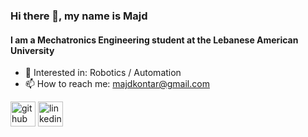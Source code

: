 ### Hi there 👋, my name is Majd
#### I am a Mechatronics Engineering student at the Lebanese American University

- 🤤 Interested in: Robotics / Automation
- 📫 How to reach me: majdkontar@gmail.com 



[<img src='https://cdn.jsdelivr.net/npm/simple-icons@3.0.1/icons/github.svg' alt='github' height='40'>](https://github.com/MAJDKONTAR)  [<img src='https://cdn.jsdelivr.net/npm/simple-icons@3.0.1/icons/linkedin.svg' alt='linkedin' height='40'>](https://www.linkedin.com/in/majd-kontar/)  

